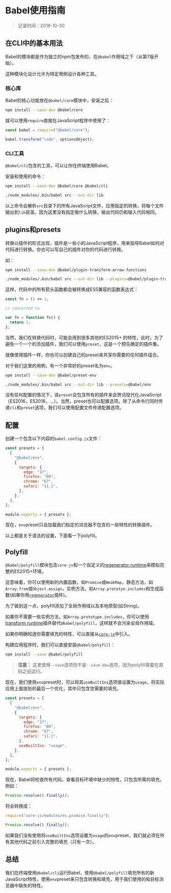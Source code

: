 # Babel使用指南
> 记录时间：2018-10-30

## 在CLI中的基本用法

Babel的模块都是作为独立的npm包发布的，在`@babel`作用域之下（从第7版开始）。

这种模块化设计允许为特定用例设计各种工具。

### 核心库

Babel的核心功能放在`@babel/core`模块中，安装之后：
```sh
npm install --save-dev @babel/core
```

就可以使用`require`直接在JavaScript程序中使用了：
```js
const babel = require("@babel/core");

babel.transform("code", optionsObject);
```

### CLI工具

`@babel/cli`包含的工具，可以让你在终端使用Babel。

安装和使用的命令：
```sh
npm install --save-dev @babel/core @babel/cli

./node_modules/.bin/babel src --out-dir lib
```
以上命令会解析`src`目录下的所有JavaScript文件，应用指定的转换，将每个文件输出到`lib`目录。因为这里没有指定做什么转换，输出代码仍和输入代码相同。

## plugins和presets

转换以插件的形式出现，插件是一些小的JavaScript程序，用来指导Babel如何对代码进行转换。你也可以写自己的插件对你的代码进行转换。

如：
```sh
npm install --save-dev @babel/plugin-transform-arrow-functions

./node_modules/.bin/babel src --out-dir lib --plugins=@babel/plugin-transform-arrow-functions
```

这样，代码中的所有箭头函数都会被转换成ES5兼容的函数表达式：
```js
const fn = () => 1;

// converted to

var fn = function fn() {
  return 1;
};
```

当然，我们在转换代码时，可能会用到很多其他的ES2015+ 的特性，此时，为了避免一个一个的添加插件，我们可以使用`preset`，这是一个预先确定的插件集。

就像使用插件一样，你也可以创建自己的preset来共享你需要的任何插件组合。

对于我们这里的用例，有一个非常好的preset名为`env`。

```sh
npm install --save-dev @babel/preset-env

./node_modules/.bin/babel src --out-dir lib --presets=@babel/env
```

没有任何配置的情况下，该`preset`会包含所有的插件来会贺词现代化JavaScript（ES2016，ES2016，...）。当然，preset也可以配置选项。除了从命令行同时传递`cli`和`preset`选项，我们可以使用配置文件传递配置选项。

## 配置

创建一个包含以下内容的`babel.config.js`文件：
```js
const presets = [
  [
    "@babel/env",
    {
      targets: {
        edge: "17",
        firefox: "60",
        chrome: "67",
        safari: "11.1",
      },
    },
  ],
];

module.exports = { presets };
```

现在，`env`preset只会加载我们指定的浏览器不包含的一些特性的转换插件。

以上都是关于语法的设置，下面看一下polyfill。

## Polyfill

`@babel/polyfill`模块包含`core-js`和一个自定义的[regenerator runtime](https://github.com/facebook/regenerator/blob/master/packages/regenerator-runtime/runtime.js)来模拟完整的ES2015+环境。

这意味着，你可以使用新的内置函数，如`Promise`或`WeakMap`，静态方法，如`Array.from`或`Object.assign`，实例方法，如`Array.prototye.includes`和生成函数(如果你用[`regenerator`](https://babeljs.io/docs/en/babel-plugin-transform-regenerator)插件)。

为了做到这一点，polyfill添加了全局作用域以及本地原型(如String)。

如果你不需要一些实例方法，如`Array.prototype.includes`，你可以使用[transform runtime](https://babeljs.io/docs/en/babel-plugin-transform-runtime)插件替代`@babel/polyfill`，这样就不会污染全局作用域。

如果你明确知道你需要填充的特性，可以直接从[`core-js`](https://github.com/zloirock/core-js#commonjs)中引入。

构建应用程序时，我们可以直接安装`@babel/polyfill`：
```sh
npm install --save @babel/polyfill
```

> **注意：** 这里使用`--save`选项而不是`--save-dev`选项，因为polyfill需要在源码之前运行。

现在，我们使用`env`preset时，可以将其`useBuiltIns`选项值设置为`usage`，将实际应用上面提到的最后一个优化，其中只包含您需要的填充。
```js
const presets = [
  [
    "@babel/env",
    {
      targets: {
        edge: "17",
        firefox: "60",
        chrome: "67",
        safari: "11.1",
      },
      useBuiltIns: "usage",
    },
  ],
];

module.exports = { presets };
```

现在，Babel将检查所有代码，查看目标环境中缺少的特性，只包含所需的填充。例如：
```js
Promise.resolve().finally();
```

将会转换成：
```js
require("core-js/modules/es.promise.finally");

Promise.resolve().finally();
```

如果我们没有使用将`useBuiltIns`选项设置为`usage`的`env`preset，我们就必须在所有其他代码之前引入完整的填充（只有一次）。

## 总结

我们在终端使用`@babel/cli`运行Babel，使用`@babel/polyfill`填充所有的新JavaScript特性，使用`env`preset来只包含转换和填充，用于我们使用的和目标浏览器中缺失的特性。
